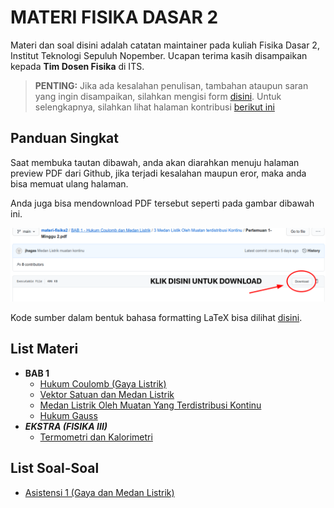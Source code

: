 # MATERI FISIKA DASAR 2

Materi dan soal disini adalah catatan maintainer pada kuliah Fisika Dasar 2, Institut Teknologi Sepuluh Nopember.
Ucapan terima kasih disampaikan kepada **Tim Dosen Fisika** di ITS.

> **PENTING:**
Jika ada kesalahan penulisan,
tambahan ataupun saran yang ingin disampaikan,
silahkan mengisi form [disini](https://github.com/jhagas/materi-fisika2/issues/new/choose).
Untuk selengkapnya, silahkan lihat halaman kontribusi [berikut ini](https://jhagas.github.io/materi-fisika2/kontribusi)

## Panduan Singkat

Saat membuka tautan dibawah, anda akan diarahkan menuju halaman preview PDF dari Github,
jika terjadi kesalahan maupun eror, maka anda bisa memuat ulang halaman.

Anda juga bisa mendownload PDF tersebut seperti pada gambar dibawah ini.

![cara unduh](how_to_dl.png)

Kode sumber dalam bentuk bahasa formatting LaTeX bisa dilihat [disini](https://github.com/jhagas/materi-fisika2).

## List Materi

- **BAB 1**
    - [Hukum Coulomb (Gaya Listrik)](https://github.com/jhagas/materi-fisika2/blob/main/BAB%201%20-%20Hukum%20Coulomb%20dan%20Medan%20Listrik/1%20Hukum%20Coulomb-Gaya%20Listrik/hukum_coulomb.pdf)
    - [Vektor Satuan dan Medan Listrik](https://github.com/jhagas/materi-fisika2/blob/main/BAB%201%20-%20Hukum%20Coulomb%20dan%20Medan%20Listrik/2%20Vektor%20Gaya%20Listrik-Medan%20Listrik/vektor-medan_listrik.pdf)
    - [Medan Listrik Oleh Muatan Yang Terdistribusi Kontinu](https://github.com/jhagas/materi-fisika2/blob/main/BAB%201%20-%20Hukum%20Coulomb%20dan%20Medan%20Listrik/3%20Medan%20Listik%20Oleh%20Muatan%20terdistribusi%20Kontinu/medan_listrik_kontinu.pdf)
    - [Hukum Gauss](https://github.com/jhagas/materi-fisika2/raw/main/BAB%201%20-%20Hukum%20Coulomb%20dan%20Medan%20Listrik/5%20Hukum%20Gauss/hukum_gauss.pdf)
- ***EKSTRA (FISIKA III)***
    - [Termometri dan Kalorimetri](https://github.com/jhagas/materi-fisika2/blob/main/EXTRA/Termometri%20dan%20Kalorimetri/termometri-kalorimetri.pdf)

## List Soal-Soal

- [Asistensi 1 (Gaya dan Medan Listrik)](https://github.com/jhagas/materi-fisika2/blob/main/BAB%201%20-%20Hukum%20Coulomb%20dan%20Medan%20Listrik/4%20Asistensi%20Gaya%20dan%20Medan%20Listrik/soal_gaya_medan_listrik.pdf)

